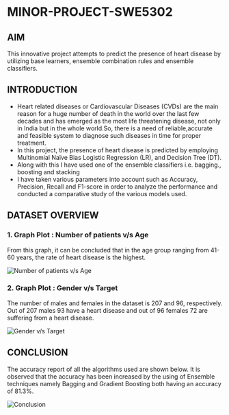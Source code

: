 # MINOR-PROJECT-SWE5302
## AIM
This innovative project attempts to predict the presence of heart disease by utilizing base learners, ensemble combination rules and ensemble classifiers.
## INTRODUCTION
* Heart related diseases or Cardiovascular Diseases (CVDs) are the main reason for a huge number of death in the world over the last few decades and has emerged as the most life threatening disease, not only in India but in the whole world.So, there is a need of reliable,accurate and feasible system to diagnose such diseases in time for proper treatment.
* In this project, the presence of heart disease is predicted by employing Multinomial Naïve Bias Logistic Regression (LR), and Decision Tree (DT).
* Along with this I have used one of the ensemble classifiers i.e. bagging., boosting and stacking
* I have taken various parameters into account such as Accuracy, Precision, Recall and F1-score 
in order to analyze the performance and conducted a comparative study of the various models used.
## DATASET OVERVIEW
### 1. Graph Plot : Number of patients v/s Age
From this graph, it can be concluded that in the age group ranging from 41-60 years, the rate of heart disease is the highest.

![Number of patients v/s Age](https://github.com/sumnandi/MINOR-PROJECT-SWE5302-/blob/main/Dataset%20Overview_2.png)
### 2. Graph Plot : Gender v/s Target
The number of males and females in the dataset is 207 and 96, respectively. Out of 207 males 93 have a heart disease and out of 96 females 72 are suffering from a heart disease.

![Gender v/s Target](https://github.com/sumnandi/MINOR-PROJECT-SWE5302-/blob/main/Dataset%20Overview_1.png)
## CONCLUSION
The accuracy report of all the algorithms used are shown below.
It is observed that the accuracy has been increased by the using of Ensemble techniques namely Bagging and Gradient Boosting both having an accuracy of 81.3%.

![Conclusion](https://github.com/sumnandi/MINOR-PROJECT-SWE5302-/blob/main/Conclusion.png)

